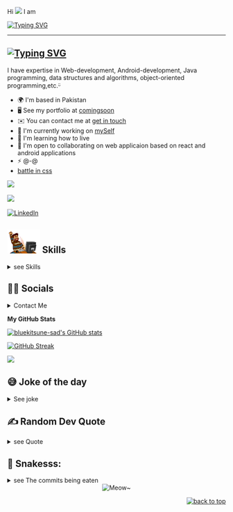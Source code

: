 <div id="tap"> </div>
<p>
  
Hi ![](https://user-images.githubusercontent.com/18350557/176309783-0785949b-9127-417c-8b55-ab5a4333674e.gif) I am 

 [![Typing SVG](https://readme-typing-svg.demolab.com?font=Indie+Flower&duration=1000&pause=500&color=1AF2F7&center=true&vCenter=true&width=70&height=35&lines=Saad;%D8%B3%D8%B9%D8%AF;%E3%82%B5%E3%83%BC%E3%83%89;%EC%82%AC%EB%93%9C;%E8%90%A8%E9%98%BF%E5%BE%B7;%E0%B0%B8%E0%B0%BE%E0%B0%A6%E0%B1%8D)](https://git.io/typing-svg)
</p>

-----
<!--
<a href="https://git.io/typing-svg"><img src="https://readme-typing-svg.demolab.com?font=Indie+Flower&weight=500&size=21&pause=1000&color=10EAF7&width=435&lines=I'm+Syed+Saad+Yousuf+Raza;I+am+a+frontend+and+backend+developer;I+am+a+web+and+android+developer;I+am+from+Pakistan" alt="Typing SVG" /></a>
-->

[![Typing SVG](https://readme-typing-svg.demolab.com?font=Indie+Flower&pause=1000&center=true&vCenter=true&width=435&lines=I'm+Syed+Saad+Yousuf+Raza;I+am+a+frontend+and+backend+developer;I+am+a+web+and+android+developer;I+am+from+Pakistan)](https://git.io/typing-svg)
-----

I have expertise in Web-development, Android-development, Java programming, data structures and algorithms, object-oriented programming,etc.ᵕ̈

*   🌍  I'm based in Pakistan
*   🖥️  See my portfolio at [comingsoon](http://comingsoon)
*   ✉️  You can contact me at [get in touch](mailto:saadshaan619@gmail.com)
*   🚀  I'm currently working on [mySelf](https://github.com/bluekitsune-sad/Meme-Generator)
*   🧠  I'm learning how to live
*   🤝  I'm open to collaborating on web applicaion based on react and android applications
*   ⚡  @-@
*   [battle in css](https://cssbattle.dev/)


<a href="https://www.fiverr.com/saadyousuf64" target="_blank" rel="noreferrer"><img src="https://img.shields.io/badge/Fiverr-1DBF73.svg?style=for-the-badge&logo=Fiverr&logoColor=white" /></a>

<a href="https://www.x.com/@sad_yosuf" target="_blank" rel="noreferrer"><img src="https://img.shields.io/twitter/follow/sad_yosuf?logo=twitter&style=for-the-badge&color=0891b2&labelColor=1c1917" /></a>

[![LinkedIn](https://img.shields.io/badge/LinkedIn-0077B5?style=for-the-badge&logo=linkedin&logoColor=white)](https://www.linkedin.com/in/syed-saad-yousuf-raza-a83389243)

<h2> <img src="https://github.com/bluekitsune-sad/bluekitsune-sad/blob/main/assets/programming.gif" width=15% /> Skills</h2> 
<details>
  <summary>see Skills</summary>
  <p align="left">
    <h4>Core</h4>
    <a href="https://learn.microsoft.com/en-us/cpp/?view=msvc-170"><img src="https://cdn.worldvectorlogo.com/logos/c-1.svg" alt="C" width="36" height="36"></a>
    <a href="https://learn.microsoft.com/en-us/cpp/?view=msvc-170"><img src="https://cdn.worldvectorlogo.com/logos/c.svg" alt="C++" width="36" height="36"></a>
    <a href="https://www.java.com/en/"><img src="https://cdn.worldvectorlogo.com/logos/java-4.svg" alt="Java" width="36" height="36"></a>
    <a href="https://kotlinlang.org/"><img src="https://cdn.worldvectorlogo.com/logos/kotlin-1.svg" alt="Kotlin" width="36" height="36"></a>
    <a href="https://www.python.org/"><img src="https://cdn.worldvectorlogo.com/logos/python-5.svg" alt="Python" width="36" height="36"></a>
    <a href="https://www.lua.org/"><img src="https://cdn.worldvectorlogo.com/logos/lua-5.svg" alt="lua" width="36" height="36"></a>
    <a href="https://unity.com/"><img src="https://www.vectorlogo.zone/logos/unity3d/unity3d-icon.svg" alt="Unity" width="36" height="36"></a>
    <a href="https://threejs.org/"><img src="https://cdn.worldvectorlogo.com/logos/threejs-1.svg" alt="Three.js" width="36" height="36"></a>
    <h4>FrontEnd</h4>
    <a href="https://html.spec.whatwg.org/multipage/introduction.html#is-this-html5?"><img src="https://cdn.worldvectorlogo.com/logos/html-1.svg" alt="HTML5" width="36" height="36"></a>
    <a href="https://react.dev/"><img src="https://cdn.worldvectorlogo.com/logos/react-2.svg" alt="React" width="36" height="36"></a>
    <a href="https://nextjs.org/"><img src="https://cdn.worldvectorlogo.com/logos/next-js.svg" alt="Next.js" width="36" height="36"></a>
    <a href="https://sass-lang.com/"><img src="https://cdn.worldvectorlogo.com/logos/sass-1.svg" alt="Css" width="36" height="36"></a>
    <a href="https://sass-lang.com/"><img src="https://cdn.worldvectorlogo.com/logos/sass-1.svg" alt="SASS" width="36" height="36"></a>
    <a href="https://www.w3.org/"><img src="https://cdn.worldvectorlogo.com/logos/css-3.svg" alt="SCSS" width="36" height="36"></a>
    <a href="https://jquery.com/"><img src="https://cdn.worldvectorlogo.com/logos/jquery-4.svg" alt="jQuery" width="36" height="36"></a>
    <a href="https://getbootstrap.com/docs/5.0/getting-started/introduction/"><img src="https://cdn.worldvectorlogo.com/logos/bootstrap-5-1.svg" alt="Bootstrap" width="36" height="36"></a>
    <a href="https://mui.com/"><img src="https://cdn.worldvectorlogo.com/logos/material-ui-1.svg" alt="Material UI" width="36" height="36"></a>
    <a href="https://redux.js.org/"><img src="https://cdn.worldvectorlogo.com/logos/redux.svg" alt="Redux" width="36" height="36"></a>
    <h4>Backend and Database</h4>
    <a href="https://nodejs.org/en"><img src="https://cdn.worldvectorlogo.com/logos/nodejs-icon.svg" alt="Node.js" width="36" height="36"></a>
    <a href="https://graphql.org/"><img src="https://cdn.worldvectorlogo.com/logos/graphql-logo-2.svg" alt="GraphQL" width="36" height="36"></a>
    <a href="https://www.oracle.com/"><img src="https://cdn.worldvectorlogo.com/logos/oracle-6.svg" alt="Oracle" width="36" height="36"></a>
    <a href="https://www.mongodb.com/"><img src="https://cdn.worldvectorlogo.com/logos/mongodb-icon-1.svg" alt="MongoDB" width="36" height="36"></a>
    <a href="https://www.mysql.com/"><img src="https://cdn.worldvectorlogo.com/logos/mysql-logo.svg" alt="MySQL" width="36" height="36"></a>
    <a href="https://www.sqlite.org/index.html"><img src="https://cdn.worldvectorlogo.com/logos/sqlite-1.svg" alt="MySQLite" width="36" height="36"></a>
    <a href="https://firebase.google.com/"><img src="https://cdn.worldvectorlogo.com/logos/firebase-1.svg" alt="Firebase" width="36" height="36"></a>
    <a href="https://flask.palletsprojects.com/en/2.3.x/"><img src="https://cdn.worldvectorlogo.com/logos/flask.svg" alt="Flask" width="36" height="36"></a>
    <h4>Others</h4>
    <a href="https://www.djangoproject.com/"><img src="https://cdn.worldvectorlogo.com/logos/django.svg" alt="Django" width="36" height="36"></a>
    <a href="https://flutter.dev/"><img src="https://cdn.worldvectorlogo.com/logos/flutter-logo.svg" alt="Flutter" width="36" height="36"></a>
    <a href="https://www.linux.org/"><img src="https://cdn.worldvectorlogo.com/logos/linux-tux.svg" alt="Linux" width="36" height="36"></a>
    <a href="https://ubuntu.com/"><img src="https://cdn.worldvectorlogo.com/logos/ubuntu-4.svg" alt="Ubuntu" width="36" height="36"></a>
    <a href="https://www.raspberrypi.org/"><img src="https://cdn.worldvectorlogo.com/logos/raspberry-pi.svg" alt="Raspberry Pi" width="36" height="36"></a>
    <h4>Software</h4>
    <a href="https://www.adobe.com/"><img src="https://cdn.worldvectorlogo.com/logos/photoshop-cc-4.svg" alt="Photoshop" width="36" height="36"></a>
    <a href="https://www.adobe.com/"><img src="https://cdn.worldvectorlogo.com/logos/after-effects-2019.svg" alt="After Effects" width="36" height="36"></a>
    <a href="https://www.jetbrains.com/idea/"><img src="https://cdn.worldvectorlogo.com/logos/intellij-idea-1.svg" alt="IntelliJ IDEA" width="36" height="36""></a>
    <a href="https://developer.android.com/"><img src="https://cdn.worldvectorlogo.com/logos/android-logomark.svg" alt="Android Studio" width="36" height="36""></a>
    <a href="https://code.visualstudio.com/"><img src="https://cdn.worldvectorlogo.com/logos/visual-studio-code-1.svg" alt="Visual Code" width="36" height="36""></a>
    <a href="https://www.microsoft.com"><img src="https://cdn.worldvectorlogo.com/logos/office-2.svg" alt="Microsoft office" width="36" height="36""></a>
    <a href="https://unity.com/"><img src="https://cdn.sanity.io/images/fuvbjjlp/production/36cbc8ae92c7711afb9ab1ec9f7174863f4d7c19-22x24.svg" alt="Unity" width="36" height="36""></a>
    <h4>Cloud</h4>
  <a href="https://cloud.google.com/" target="_blank" rel="noreferrer"><img src="https://raw.githubusercontent.com/danielcranney/readme-generator/main/public/icons/skills/googlecloud-colored.svg" width="36" height="36" alt="Google Cloud" /></a>
  <a href="https://www.jetbrains.com/" target="_blank" rel="noreferrer"><img src="https://www.jetbrains.com/company/brand/img/logo1.svg" width="36" height="36" alt="Jetbrains" /></a>
                      </p>
</details>
                    
<h2> 🤙🏻 Socials</h2> 
<details>
  <summary>Contact Me</summary>                
  <p align="left"> 
  <a href="https://www.github.com/bluekitsune-sad" target="_blank" rel="noreferrer"> <picture> <source media="(prefers-color-scheme: dark)" srcset="https://raw.githubusercontent.com/danielcranney/readme-generator/main/public/icons/socials/github-dark.svg" /> <source media="(prefers-color-scheme: light)" srcset="https://raw.githubusercontent.com/danielcranney/readme-generator/main/public/icons/socials/github.svg" /> <img src="https://raw.githubusercontent.com/danielcranney/readme-generator/main/public/icons/socials/github.svg" width="32" height="32" /> </picture> </a> 
  <!--   <a href="https://www.linkedin.com/in/syed-saad-yousuf-raza-a83389243"><img src="https://cdn.worldvectorlogo.com/logos/linkedin-icon-2.svg" alt="Linkedin" width="36" height="36""></a>
  </a> -->
  <a href="https://www.x.com/@sad_yosuf" target="_blank" rel="noreferrer"> <picture> <source media="(prefers-color-scheme: dark)" srcset="https://raw.githubusercontent.com/danielcranney/readme-generator/main/public/icons/socials/twitter-dark.svg" />       <source media="(prefers-color-scheme: light)" srcset="https://raw.githubusercontent.com/danielcranney/readme-generator/main/public/icons/socials/twitter.svg" /> <img src="https://raw.githubusercontent.com/danielcranney/readme-generator/main/public/icons/socials/twitter.svg" width="32" height="32" /> </picture> 
  </a>
  </p>
</details>

<b>My GitHub Stats</b>

<a href="http://www.github.com/bluekitsune-sad"><img src="https://github-readme-stats.vercel.app/api?username=bluekitsune-sad&show_icons=true&hide=&count_private=true&title_color=3382ed&text_color=f97316&icon_color=0891b2&bg_color=1c1917&hide_border=true&show_icons=true" alt="bluekitsune-sad's GitHub stats" /></a>


[![GitHub Streak](https://github-readme-streak-stats.herokuapp.com?user=bluekitsune-sad&theme=chartreuse-dark&hide_border=true&background=2B0202)](https://git.io/streak-stats)


![](https://github-readme-stats.vercel.app/api/top-langs?username=bluekitsune-sad&theme=midnight-purple&hide_border=false&include_all_commits=false&count_private=false&layout=compact)

<h2>😅 Joke of the day</h2>
<details>
    <summary>See joke</summary>
    <a href="https://github.com/ABSphreak/readme-jokes">
        <img src="https://readme-jokes.vercel.app/api?theme=tokyonight&hideBorder" alt="Jokes Card" />
    </a>
</details>
<h2> ✍️ Random Dev Quote</h2> 
<details>
  <summary>see Quote</summary>
  <img src="https://quotes-github-readme.vercel.app/api?type=horizontal&theme=tokyonight" alt="Quote not for you"/>
</details>

<h2> 🐍 Snakesss:</h2> 
<details>
  <summary>see The commits being eaten</summary>
  <picture>
    <source media="(prefers-color-scheme: dark)" srcset="https://raw.githubusercontent.com/bluekitsune-sad/Commit-Snake/output/github-contribution-grid-snake-dark.svg">
    <source media="(prefers-color-scheme: light)" srcset="https://raw.githubusercontent.com/bluekitsune-sad/Commit-Snake/output/github-contribution-grid-snake.svg">
    <img alt="github contribution grid snake animation" src="https://raw.githubusercontent.com/bluekitsune-sad/Commit-Snake/output/github-contribution-grid-snake.svg">
  </picture>
  
</details>

<!--/media.giphy.com/media/WUlplcMpOCEmTGBtBW/giphy.gif-->
<!--🐱CAT-->
<div align="center" ><img alt="Meow~" width="200px" height="200px" src="https://github.com/bluekitsune-sad/bluekitsune-sad/blob/main/assets/catCode.gif"></div>

<!--<p align="right"><a href="#tap"><img src="https://img.shields.io/static/v1?label&message=back+to+top&color=10EAF7&style=flat&logo" alt="back to top" /></a></p>-->
<p align="right"><a href="#tap"><img src="https://img.shields.io/static/v1?label&message=back+to+top&color=09092a&style=flat&logo" alt="back to top" /></a></p>
